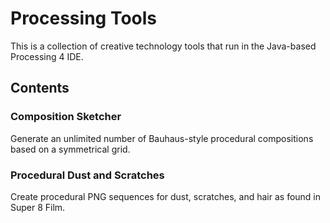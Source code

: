# Processing Tools
This is a collection of creative technology tools that run in the Java-based Processing 4 IDE.
## Contents
### Composition Sketcher
Generate an unlimited number of Bauhaus-style procedural compositions based on a symmetrical grid.
### Procedural Dust and Scratches
Create  procedural PNG sequences for dust, scratches, and hair as found in Super 8 Film.